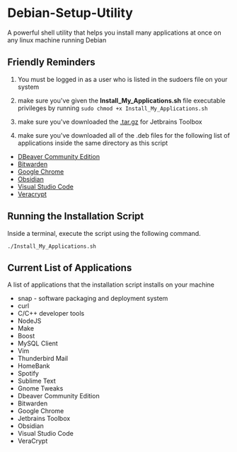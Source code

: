 # Debian-Setup-Utility

A powerful shell utility that helps you install many applications at once on any linux machine running Debian

## Friendly Reminders

1. You must be logged in as a user who is listed in the sudoers file on your system

2. make sure you've given the __Install_My_Applications.sh__ file executable privileges by running `sudo chmod +x Install_My_Applications.sh`

4. make sure you've downloaded the [.tar.gz](https://www.jetbrains.com/lp/toolbox/) for Jetbrains Toolbox

3. make sure you've downloaded all of the .deb files for the following list of applications inside the same directory as this script
    
- [DBeaver Community Edition](https://dbeaver.io/download)
- [Bitwarden](https://bitwarden.com/download/)
- [Google Chrome](https://www.google.com/chrome/)
- [Obsidian](https://obsidian.md/download)
- [Visual Studio Code](https://code.visualstudio.com/download)
- [Veracrypt](https://www.veracrypt.fr/en/Downloads.html)

## Running the Installation Script

Inside a terminal, execute the script using the following command.

```
./Install_My_Applications.sh
```

## Current List of Applications

A list of applications that the installation script installs on your machine

- snap - software packaging and deployment system
- curl
- C/C++ developer tools
- NodeJS
- Make
- Boost
- MySQL Client
- Vim
- Thunderbird Mail
- HomeBank
- Spotify
- Sublime Text
- Gnome Tweaks
- Dbeaver Community Edition
- Bitwarden
- Google Chrome
- Jetbrains Toolbox
- Obsidian
- Visual Studio Code
- VeraCrypt

